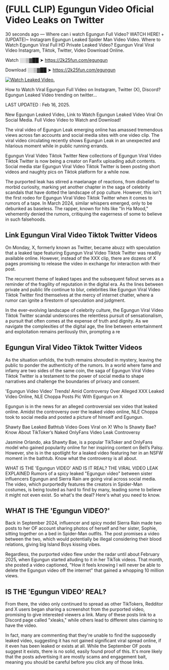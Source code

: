 # (FULL CLIP) Egungun Video Oficial Video Leaks on Twitter

30 seconds ago — Where can i watch Egungun Full Video? WATCH HERE! +(UPDATE)~ Instagram Egungun Leaked Spider Man Video Video. Where to Watch Egungun Viral Full HD Private Leaked Video? Egungun Viral Viral Video Instagram, Tiktok, Twitter, Video Download Online.

Watch ░░▒▓██ ➤ https://2k25fun.com/egungun

Download ░░▒▓██ ➤ https://2k25fun.com/egungun

[![Watch Leaked Video.](https://miro.medium.com/v2/resize:fit:828/format:webp/1*cilzJN44JGOrTw9NJCrNHA.gif "Watch Leaked Video")](https://2k25fun.com/egungun)

How to Watch Viral Egungun Full Video on Instagram, Twitter (X), Discord? Egungun Leaked Video trending on twitter...

LAST UPDATED : Feb 16, 2025.

New Egungun Leaked Video, Link to Watch Egungun Leaked Video Viral On Social Media. Full Video Video to Watch and Download!

The viral video of Egungun Leak emerging online has amassed tremendous views across fan accounts and social media sites with one video clip. The viral video circulating recently shows Egungun Leak in an unexpected and hilarious moment while in public running errands.

Egungun Viral Video Tiktok Twitter New collections of Egungun Viral Video Tiktok Twitter is now being a creator on Fanfix uploading adult contents. Social media star Egungun Viral Video Tiktok Twitter is been posting short videos and naughty pics on Tiktok platform for a while now.

The purported leak has stirred a maelanage of reactions, from disbelief to morbid curiosity, marking yet another chapter in the saga of celebrity scandals that have dotted the landscape of pop culture. However, this isn't the first rodeo for Egungun Viral Video Tiktok Twitter when it comes to rumors of a tape. In March 2024, similar whispers emerged, only to be debunked as baseless. The rapper, known for hits like "In Ha Mood," vehemently denied the rumors, critiquing the eagerness of some to believe in such falsehoods.

## Link Egungun Viral Video Tiktok Twitter Videos

On Monday, X, formerly known as Twitter, became abuzz with speculation that a leaked tape featuring Egungun Viral Video Tiktok Twitter was readily available online. However, instead of the XXX clip, there are dozens of X pages promising to release the video in exchange for interaction with their post.

The recurrent theme of leaked tapes and the subsequent fallout serves as a reminder of the fragility of reputation in the digital era. As the lines between private and public life continue to blur, celebrities like Egungun Viral Video Tiktok Twitter find themselves at the mercy of internet chatter, where a rumor can ignite a firestorm of speculation and judgment.

In the ever-evolving landscape of celebrity culture, the Egungun Viral Video Tiktok Twitter scandal underscores the relentless pursuit of sensationalism, a pursuit that often comes at the expense of truth and dignity. As we navigate the complexities of the digital age, the line between entertainment and exploitation remains perilously thin, prompting a re

##  Egungun Viral Video Tiktok Twitter Videos

As the situation unfolds, the truth remains shrouded in mystery, leaving the public to ponder the authenticity of the rumors. In a world where fame and infamy are two sides of the same coin, the saga of Egungun Viral Video Tiktok Twitter is a testament to the power of social media to shape narratives and challenge the boundaries of privacy and consent.

'Egungun Video Video' Trends! Amid Controversy Over Alleged XXX Leaked Video Online, NLE Choppa Posts Pic With Egungun on X

Egungun is in the news for an alleged controversial sex video that leaked online. Amidst the controversy over the leaked video online, NLE Choppa took to social media and posted a picture of himself and Egungun.

Shawty Bae Leaked Bathtub Video Goes Viral on X! Who Is Shawty Bae? Know About TikToker’s Naked OnlyFans Video Leak Controversy

Jasmine Orlando, aka Shawty Bae, is a popular TikToker and OnlyFans model who gained popularity online for her inspiring content on Bell’s Palsy. However, she is in the spotlight for a leaked video featuring her in an NSFW moment in the bathtub. Know what the controversy is all about.

WHAT IS THE 'Egungun VIDEO' AND IS IT REAL? THE VIRAL VIDEO LEAK EXPLAINED Rumors of a spicy leaked "Egungun video" between sister influencers Egungun and Sierra Rain are going viral across social media. The video, which purportedly features the creators in Spider-Man costumes, is being touted as hard to find by many, leading some to believe it might not even exist. So what's the deal? Here's what you need to know.

## WHAT IS THE 'Egungun VIDEO?'

Back in September 2024, influencer and spicy model Sierra Rain made two posts to her OF account sharing photos of herself and her sister, Sophie, sitting together on a bed in Spider-Man outfits. The post promises a video between the two, which would potentially be illegal considering their blood relations, giving big Island Boys kissing vibes.

Regardless, the purported video flew under the radar until about February 2025, when Egungun started alluding to it in her TikTok videos. That month, she posted a video captioned, "How it feels knowing I will never be able to delete the Egungun video off the internet" that gained a whopping 10 million views.

## IS THE 'Egungun VIDEO' REAL?

From there, the video only continued to spread as other TikTokers, Redditor and X users began sharing a screenshot from the purported video, promising to give interested viewers a link. Many of these posts link to a Discord page called "xleaks," while others lead to different sites claiming to have the video.

In fact, many are commenting that they're unable to find the supposedly leaked video, suggesting it has not gained significant viral spread online, if it even has been leaked or exists at all. While the September OF posts suggest it exists, there is no solid, easily found proof of this. It's more likely that the posts advertising it are mostly scams and engagement bait, meaning you should be careful before you click any of those links.